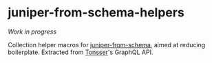 # juniper-from-schema-helpers

_Work in progress_

Collection helper macros for [juniper-from-schema](https://crates.io/crates/juniper-from-schema), aimed at reducing boilerplate. Extracted from [Tonsser](https://github.com/tonsser)'s GraphQL API.
